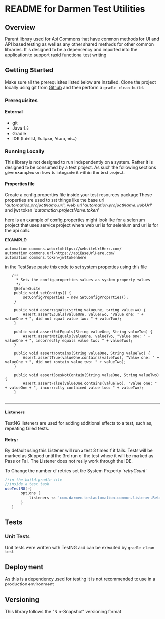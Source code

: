 # README for Darmen Test Utilities

## Overview
Parent library used for Api Commons that have common methods for UI and API based testing as well as any other shared
methods for other common libraries. It is designed to be a dependency and imported into the application to
support rapid functional test writing

## Getting Started

Make sure all the prerequisites listed below are installed. Clone the project locally using git from 
[Github](https://url.com) and then perform a `gradle clean build`.

### Prerequisites
#### External
* git
* Java 1.8
* Gradle
* IDE (IntelliJ, Eclipse, Atom, etc.)


### Running Locally

This library is not designed to run independently on a system. Rather it is designed to be consumed by a test project.
As such the following sections give examples on how to integrate it within the test project.

#### Properties file
Create a config.properties file inside your test resources package
These properties are used to set things like the base url '*automation.projectName.url*', web url
'*automation.projectName.webUrl*' and jwt token '*automation.projectName.token*'

here is an example of config.properties might look like for a selenium project that uses service project where web url
is for selenium and url is for the api calls.

__EXAMPLE:__
``````
automation.commons.weburl=https://websiteUrlHere.com/
automation.commons.url=https://apiBaseUrlHere.com/
automation.commons.token=jwttokenhere
``````

in the TestBase paste this code to set system properties using this file

`````` 
   /**
     * Sets the config.properties values as system property values
     */
    @BeforeSuite
    public void setConfigs() {
        setConfigProperties = new SetConfigProperties();
    }

    public void assertEquals(String valueOne, String valueTwo) {
        Assert.assertEquals(valueOne, valueTwo, "Value one: " + valueOne + ", did not equal value two: " + valueTwo);
    }

    public void assertNotEquals(String valueOne, String valueTwo) {
        Assert.assertNotEquals(valueOne, valueTwo, "Value one: " + valueOne + ", incorrectly equals value two: " + valueTwo);
    }

    public void assertContains(String valueOne, String valueTwo) {
        Assert.assertTrue(valueOne.contains(valueTwo), "Value one: " + valueOne + ", did not contain value two: " + valueTwo);
    }

    public void assertDoesNotContain(String valueOne, String valueTwo) {
        Assert.assertFalse(valueOne.contains(valueTwo), "Value one: " + valueOne + ", incorrectly contained value two: " + valueTwo);
    }


``````

- - - - 
#### Listeners
TestNG listeners are used for adding additional effects to a test, such as, repeating failed tests.

#### Retry:
By default using this Listener will run a test 3 times if it fails.
Tests will be marked as Skipped until the 3rd run of the test where it will be marked as Pass or Fail.
The Listener does not really work through the IDE.

To Change the number of retries set the System Property '*retryCount*'
 ```groovy
//in the build.gradle file
//inside a test task
useTestNG(){
        options {
            listeners << 'com.darmen.testautomation.common.listener.RetryListener'
        }
    }
```

## Tests

### Unit Tests
Unit tests were written with TestNG and can be executed by `gradle clean test`

## Deployment
As this is a dependency used for testing it is not recommended to use in a production environment

## Versioning
This library follows the "N.n-Snapshot" versioning format 

